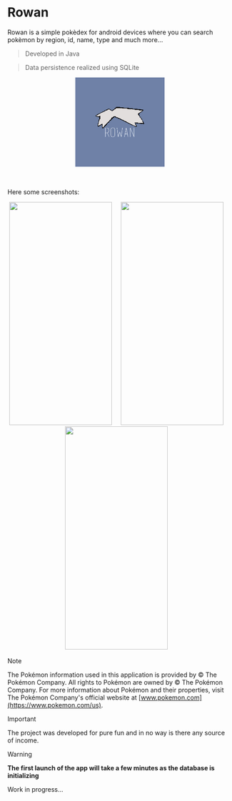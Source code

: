 # Rowan
Rowan is a simple pokèdex for android devices where you can search pokèmon by region, id, name, type and much more... <br>
> Developed in Java

> Data persistence realized using SQLite

<p align="center">
 <img src="app/src/main/res/drawable/logo.png" width="200" height="200"> 
</p><br>

Here some screenshots: <br>
<div align ="center">
  <img src="https://github.com/VanniMaceria/Rowan/assets/114587415/1a9022e9-11e6-4936-8257-50ffdcae5a15" width="230" height="500"> &nbsp; &nbsp;
  <img src="https://github.com/VanniMaceria/Rowan/assets/114587415/ad701c92-0f64-4cb3-b1ec-07e5fc118412" width="230" height="500"> &nbsp; &nbsp;
  <img src="https://github.com/VanniMaceria/Rowan/assets/114587415/6edcc97a-13f3-45f0-ae70-21fa23c37b2e" width="230" height="500"> &nbsp; &nbsp;
</div>

> [!NOTE]
> The Pokémon information used in this application is provided by © The Pokémon Company. All rights to Pokémon are owned by © The Pokémon Company. For more information about Pokémon and their properties, visit The Pokémon Company's official website at [www.pokemon.com](https://www.pokemon.com/us).

> [!IMPORTANT]
> The project was developed for pure fun and in no way is there any source of income.

> [!WARNING] 
> **The first launch of the app will take a few minutes as the database is initializing** <br>

Work in progress... <br>

